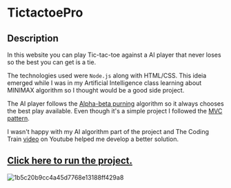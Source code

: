 # TictactoePro

## Description

In this website you can play Tic-tac-toe against a AI player that never loses so the best you can get is a tie.

The technologies used were `Node.js` along with HTML/CSS. This ideia emerged while I was in my Artificial Intelligence class learning about MINIMAX algorithm so I thought would be a good side project.

The AI player follows the [Alpha-beta purning](https://en.wikipedia.org/wiki/Alpha%E2%80%93beta_pruning) algorithm so it always chooses the best play available.  Even though it's a simple project I followed the [MVC pattern](https://en.wikipedia.org/wiki/Model%E2%80%93view%E2%80%93controller).

I wasn't happy with my AI algorithm part of the project and The Coding Train [video](https://www.youtube.com/watch?v=trKjYdBASyQ&ab_channel=TheCodingTrain) on Youtube helped me develop a better solution.

## [Click here to run the project.](https://bernardoacalvo.github.io/tictactoepro/src/)

![1b5c20b9cc4a45d7768e13188ff429a8](https://user-images.githubusercontent.com/76449691/156882371-72a4b96c-1a5f-445f-b554-6fc2ed6e78a3.png)
